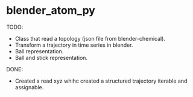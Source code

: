 # blender_atom_py


TODO:

* Class that read a topology (json file from blender-chemical).
* Transform a trajectory in time series in blender.
* Ball representation.
* Ball and stick representation.



DONE:

* Created a read xyz whihc created a structured trajectory iterable and assignable.
